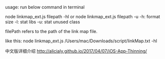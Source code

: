 usage: run below command in terminal


node linkmap_ext.js filepath -hl 
or 
node linkmap_ext.js filepath -u
-h: format size
-l: stat libs
-u: stat unused class

filePath refers to the path of the link map file.

like this:
node linkmap_ext.js /Users/mac/Downloads/script/linkMap.txt  -hl


中文版详细介绍
http://alicialy.github.io/2017/04/07/iOS-App-Thinning/
